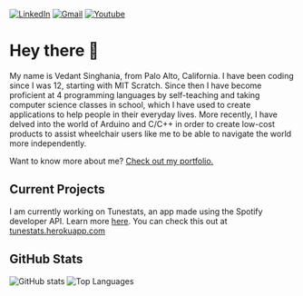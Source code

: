 [![LinkedIn](https://img.shields.io/badge/LinkedIn-black?style=flat&logo=linkedin)](https://www.linkedin.com/in/v-singhania/)
[![Gmail](https://img.shields.io/badge/Email-black?style=flat&logo=gmail)](mailto:vedant.singhania@gmail.com)
[![Youtube](https://img.shields.io/badge/Youtube-black?style=flat&logo=youtube)](https://www.youtube.com/channel/UCQlMZH56o6O3qHQOlMIrdVg)

# Hey there 👋

My name is Vedant Singhania, from Palo Alto, California. I have been coding since I was 12, starting with MIT Scratch. Since then I have become proficient at 4 programming languages by self-teaching and taking computer science classes in school, which I have used to create applications to help people in their everyday lives. More recently, I have delved into the world of Arduino and C/C++ in order to create low-cost products to assist wheelchair users like me to be able to navigate the world more independently.

Want to know more about me? [Check out my portfolio.](https://vedantsinghania.com)

## Current Projects
I am currently working on Tunestats, an app made using the Spotify developer API. Learn more [here](https://github.com/Tunestats).
You can check this out at [tunestats.herokuapp.com](https://tunestats.herokuapp.com)

## GitHub Stats

![GitHub stats](https://github-readme-stats.vercel.app/api?username=vedant205&show_icons=true&theme=dark)
![Top Languages](https://github-readme-stats.vercel.app/api/top-langs/?username=vedant205&layout=compact&theme=dark)

